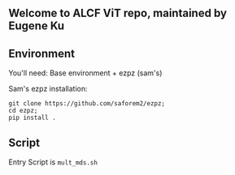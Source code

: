 ## Welcome to ALCF ViT repo, maintained by Eugene Ku

## Environment
You'll need: Base environment + ezpz (sam's)

Sam's ezpz installation:
```
git clone https://github.com/saforem2/ezpz;
cd ezpz;
pip install .
```

## Script
Entry Script is `mult_mds.sh`

